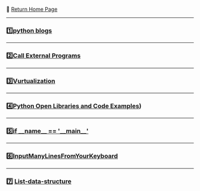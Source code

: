 :hotel: [Return Home Page](https://github.com/geophydog/geophydog.github.io/blob/master/README.md)

***

### :one:[python blogs](https://github.com/geophydog/Python/blob/master/python-learning-blogs.md)

***

### :two:[Call External Programs](https://github.com/geophydog/Python/blob/master/Call-External-Programs/call.md)

***

### :three:[Vurtualization](https://github.com/geophydog/Python/blob/master/Plots-Virtualiation/Nice-Virtualization.md)

***

### :four:[Python Open Libraries and Code Examples](https://github.com/geophydog/opensource/blob/master/libs/python.wiki))

***

### :five:[if \_\_name__ == '\_\_main\_\_'](https://github.com/geophydog/Python/blob/master/if%20__name_%3D%3D'__main__'.md)

***

### :six:[InputManyLinesFromYourKeyboard](https://github.com/geophydog/Python/blob/master/manyLinesInput.md)

***

### :seven: [List-data-structure](https://github.com/geophydog/Python/blob/master/python-List.md)
